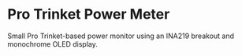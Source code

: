 # Pro Trinket Power Meter

Small Pro Trinket-based power monitor using an INA219 breakout and monochrome OLED display.
